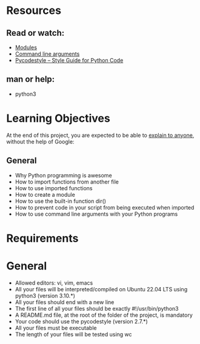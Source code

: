 # Resources

## Read or watch:

* [Modules](https://docs.python.org/3/tutorial/modules.html)
* [Command line arguments](https://docs.python.org/3/tutorial/stdlib.html#command-line-arguments)
* [Pycodestyle – Style Guide for Python Code](https://pypi.org/project/pycodestyle/)

## man or help:

* python3

# Learning Objectives
At the end of this project, you are expected to be able to [explain to anyone](https://fs.blog/feynman-learning-technique/), without the help of Google:

## General

* Why Python programming is awesome
* How to import functions from another file
* How to use imported functions
* How to create a module
* How to use the built-in function dir()
* How to prevent code in your script from being executed when imported
* How to use command line arguments with your Python programs

# Requirements

# General

* Allowed editors: vi, vim, emacs
* All your files will be interpreted/compiled on Ubuntu 22.04 LTS using python3 (version 3.10.*)
* All your files should end with a new line
* The first line of all your files should be exactly #!/usr/bin/python3
* A README.md file, at the root of the folder of the project, is mandatory
* Your code should use the pycodestyle (version 2.7.*)
* All your files must be executable
* The length of your files will be tested using wc